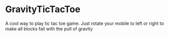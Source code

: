 # GravityTicTacToe

A cool way to play tic tac toe game.
Just rotate your mobile to left or right to make all blocks fall with the pull of gravity